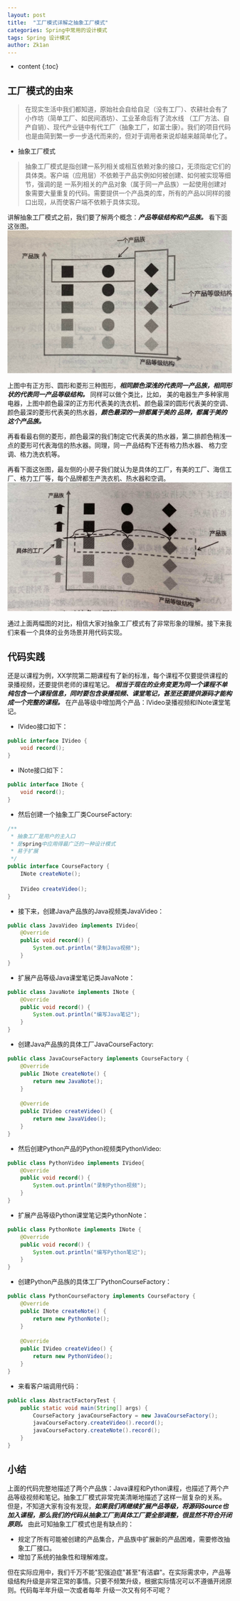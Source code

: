 ```yaml
---
layout: post
title:  "工厂模式详解之抽象工厂模式"
categories: Spring中常用的设计模式
tags: Spring 设计模式
author: Zk1an
---
```


* content
{:toc}


## 工厂模式的由来
>在现实生活中我们都知道，原始社会自给自足（没有工厂）、农耕社会有了小作坊（简单工厂、如民间酒坊）、工业革命后有了流水线
（工厂方法、自产自销）、现代产业链中有代工厂（抽象工厂，如富士康）。我们的项目代码也是由简到繁一步一步迭代而来的，但对于调用者来说却越来越简单化了。

- 抽象工厂模式
>抽象工厂模式是指创建一系列相关或相互依赖对象的接口，无须指定它们的具体类。客户端（应用层）不依赖于产品实例如何被创建、如何被实现等细节，强调的是
一系列相关的产品对象（属于同一产品族）一起使用创建对象需要大量重复的代码。需要提供一个产品类的库，所有的产品以同样的接口出现，从而使客户端不依赖于具体实现。

讲解抽象工厂模式之前，我们要了解两个概念：***产品等级结构和产品族。*** 看下面这张图。
![20200913111531599961934](../uPic/%202020%2009%2013%2011%201531599961934.jpeg)

上图中有正方形、圆形和菱形三种图形，***相同颜色深浅的代表同一产品族，相同形状的代表同一产品等级结构。*** 同样可以做个类比，比如，
美的电器生产多种家用电器，上图中颜色最深的正方形代表美的洗衣机、颜色最深的圆形代表美的空调、颜色最深的菱形代表美的热水器，***颜色最深的一排都属于美的
品牌，都属于美的这个产品族。*** 

再看看最右侧的菱形，颜色最深的我们制定它代表美的热水器，第二排颜色稍浅一点的菱形可代表海信的热水器。同理，同一产品结构下还有格力热水器、
格力空调、格力洗衣机等。

再看下面这张图，最左侧的小房子我们就认为是具体的工厂，有美的工厂、海信工厂、格力工厂等，每个品牌都生产洗衣机、热水器和空调。
![20200913111841599961937(1)(1)(1)](../uPic/%202020%2009%2013%2011%201841599961937%20%281%29%20%281%29%20%281%29.jpeg)

通过上面两幅图的对比，相信大家对抽象工厂模式有了非常形象的理解。接下来我们来看一个具体的业务场景并用代码实现。

## 代码实践  
还是以课程为例，XX学院第二期课程有了新的标准，每个课程不仅要提供课程的录播视频，还要提供老师的课程笔记。
***相当于现在的业务变更为同一个课程不单纯包含一个课程信息，同时要包含录播视频、课堂笔记，甚至还要提供源码才能构成一个完整的课程。***
在产品等级中增加两个产品：IVideo录播视频和INote课堂笔记。
- IVideo接口如下：
```java
public interface IVideo {
    void record();
}
```

- INote接口如下：
```java
public interface INote {
    void record();
}
```

- 然后创建一个抽象工厂类CourseFactory:
```java
/**
 * 抽象工厂是用户的主入口
 * 是spring中应用得最广泛的一种设计模式
 * 易于扩展
 */
public interface CourseFactory {
    INote createNote();

    IVideo createVideo();
}
```

- 接下来，创建Java产品族的Java视频类JavaVideo：
```java
public class JavaVideo implements IVideo{
    @Override
    public void record() {
        System.out.println("录制Java视频");
    }
}
```

- 扩展产品等级Java课堂笔记类JavaNote：
```java
public class JavaNote implements INote {
    @Override
    public void record() {
        System.out.println("编写Java笔记");
    }
}
```

- 创建Java产品族的具体工厂JavaCourseFactory:
```java
public class JavaCourseFactory implements CourseFactory {
    @Override
    public INote createNote() {
        return new JavaNote();
    }

    @Override
    public IVideo createVideo() {
        return new JavaVideo();
    }
}
```

- 然后创建Python产品的Python视频类PythonVideo:
```java
public class PythonVideo implements IVideo{
    @Override
    public void record() {
        System.out.println("录制Python视频");
    }
}
```

- 扩展产品等级Python课堂笔记类PythonNote：
```java
public class PythonNote implements INote {
    @Override
    public void record() {
        System.out.println("编写Python笔记");
    }
}
```

- 创建Python产品族的具体工厂PythonCourseFactory：
```java
public class PythonCourseFactory implements CourseFactory {
    @Override
    public INote createNote() {
        return new PythonNote();
    }

    @Override
    public IVideo createVideo() {
        return new PythonVideo();
    }
}
```

- 来看客户端调用代码：
```java
public class AbstractFactoryTest {
    public static void main(String[] args) {
        CourseFactory javaCourseFactory = new JavaCourseFactory();
        javaCourseFactory.createVideo().record();
        javaCourseFactory.createNote().record();
    }
}
```

## 小结
上面的代码完整地描述了两个产品族：Java课程和Python课程，也描述了两个产品等级视频和笔记。抽象工厂模式非常完美清晰地描述了这样一层复杂的关系。
但是，不知道大家有没有发现，***如果我们再继续扩展产品等级，将源码Source也加入课程，那么我们的代码从抽象工厂到具体工厂要全部调整，很显然不符合开闭原则。*** 
由此可知抽象工厂模式也是有缺点的：
- 规定了所有可能被创建的产品集合，产品族中扩展新的产品困难，需要修改抽象工厂接口。
- 增加了系统的抽象性和理解难度。

但在实际应用中，我们千万不能"犯强迫症"甚至"有洁癖"。在实际需求中，产品等级结构升级是非常正常的事情。只要不频繁升级，根据实际情况可以不遵循开闭原则。代码每半年升级一次或者每年
升级一次又有何不可呢？


